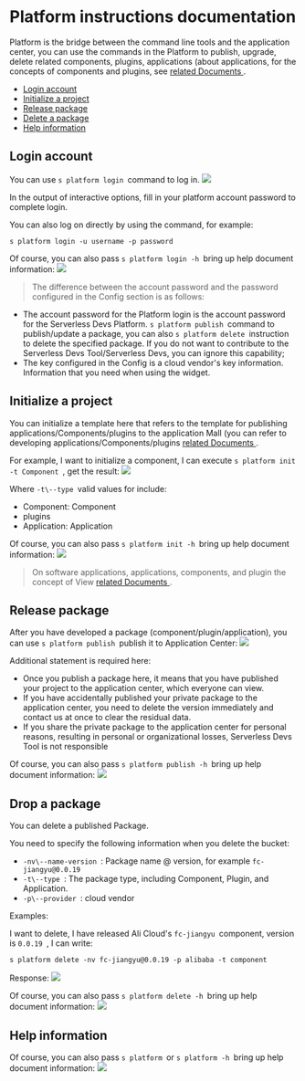 # Platform instructions documentation

Platform is the bridge between the command line tools and the application center, you can use the commands in the Platform to publish, upgrade, delete related components, plugins, applications (about applications, for the concepts of components and plugins, see [related Documents ](../../others/package/package_type.md).

- [Login account ](#Login-account)
- [Initialize a project ](#Initialize-a-project)
- [Release package ](#Release-package)
- [Delete a package ](#Drop-a-package)
- [Help information ](#Help-information)

## Login account

You can use `s platform login `command to log in.
![](https://images.serverlessfans.com/s-tool/zh/s-platform-login.jpg)

In the output of interactive options, fill in your platform account password to complete login.

You can also log on directly by using the command, for example:

```
s platform login -u username -p password
```

Of course, you can also pass `s platform login -h `bring up help document information:
![](https://images.serverlessfans.com/s-tool/zh/s-platform-login-help.jpg)

> The difference between the account password and the password configured in the Config section is as follows:

- The account password for the Platform login is the account password for the Serverless Devs Platform. `s platform publish `command to publish/update a package, you can also `s platform delete `instruction to delete the specified package. If you do not want to contribute to the Serverless Devs Tool/Serverless Devs, you can ignore this capability;
- The key configured in the Config is a cloud vendor's key information. Information that you need when using the widget.

## Initialize a project

You can initialize a template here that refers to the template for publishing applications/Components/plugins to the application Mall (you can refer to developing applications/Components/plugins [related Documents ](../../others/package/package_dev.md).

For example, I want to initialize a component, I can execute `s platform init -t Component `, get the result:
![](https://images.serverlessfans.com/s-tool/zh/s-platform-init-component.jpg)

Where `-t\--type `valid values for include:

- Component: Component
- plugins
- Application: Application

Of course, you can also pass `s platform init -h `bring up help document information:
![](https://images.serverlessfans.com/s-tool/zh/s-platform-init-help.jpg)

> On software applications, applications, components, and plugin the concept of View [related Documents ](../../others/package/package_type.md).

## Release package

After you have developed a package (component/plugin/application), you can use `s platform publish `publish it to Application Center:
![](https://images.serverlessfans.com/s-tool/zh/s-platform-publish.jpg)

Additional statement is required here:

- Once you publish a package here, it means that you have published your project to the application center, which everyone can view.
- If you have accidentally published your private package to the application center, you need to delete the version immediately and contact us at once to clear the residual data.
- If you share the private package to the application center for personal reasons, resulting in personal or organizational losses, Serverless Devs Tool is not responsible

Of course, you can also pass `s platform publish -h `bring up help document information:
![](https://images.serverlessfans.com/s-tool/zh/s-platform-publish-help.jpg)

## Drop a package

You can delete a published Package.

You need to specify the following information when you delete the bucket:

- `-nv\--name-version `: Package name @ version, for example `fc-jiangyu@0.0.19`
- `-t\--type `: The package type, including Component, Plugin, and Application.
- `-p\--provider `: cloud vendor

Examples:

I want to delete, I have released Ali Cloud's `fc-jiangyu `component, version is `0.0.19 `, I can write:

```
s platform delete -nv fc-jiangyu@0.0.19 -p alibaba -t component
```

Response:
![](https://images.serverlessfans.com/s-tool/zh/s-platform-delete-content.jpg)

Of course, you can also pass `s platform delete -h `bring up help document information:
![](https://images.serverlessfans.com/s-tool/zh/s-platform-delete-help.jpg)

## Help information

Of course, you can also pass `s platform `or `s platform -h `bring up help document information:
![](https://images.serverlessfans.com/s-tool/zh/s-platform-help.jpg)

